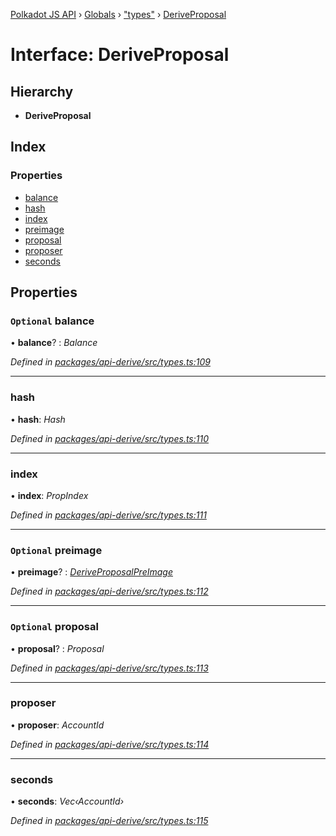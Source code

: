 [Polkadot JS API](../README.md) › [Globals](../globals.md) › ["types"](../modules/_types_.md) › [DeriveProposal](_types_.deriveproposal.md)

# Interface: DeriveProposal

## Hierarchy

* **DeriveProposal**

## Index

### Properties

* [balance](_types_.deriveproposal.md#optional-balance)
* [hash](_types_.deriveproposal.md#hash)
* [index](_types_.deriveproposal.md#index)
* [preimage](_types_.deriveproposal.md#optional-preimage)
* [proposal](_types_.deriveproposal.md#optional-proposal)
* [proposer](_types_.deriveproposal.md#proposer)
* [seconds](_types_.deriveproposal.md#seconds)

## Properties

### `Optional` balance

• **balance**? : *Balance*

*Defined in [packages/api-derive/src/types.ts:109](https://github.com/polkadot-js/api/blob/c04fb9073/packages/api-derive/src/types.ts#L109)*

___

###  hash

• **hash**: *Hash*

*Defined in [packages/api-derive/src/types.ts:110](https://github.com/polkadot-js/api/blob/c04fb9073/packages/api-derive/src/types.ts#L110)*

___

###  index

• **index**: *PropIndex*

*Defined in [packages/api-derive/src/types.ts:111](https://github.com/polkadot-js/api/blob/c04fb9073/packages/api-derive/src/types.ts#L111)*

___

### `Optional` preimage

• **preimage**? : *[DeriveProposalPreImage](_types_.deriveproposalpreimage.md)*

*Defined in [packages/api-derive/src/types.ts:112](https://github.com/polkadot-js/api/blob/c04fb9073/packages/api-derive/src/types.ts#L112)*

___

### `Optional` proposal

• **proposal**? : *Proposal*

*Defined in [packages/api-derive/src/types.ts:113](https://github.com/polkadot-js/api/blob/c04fb9073/packages/api-derive/src/types.ts#L113)*

___

###  proposer

• **proposer**: *AccountId*

*Defined in [packages/api-derive/src/types.ts:114](https://github.com/polkadot-js/api/blob/c04fb9073/packages/api-derive/src/types.ts#L114)*

___

###  seconds

• **seconds**: *Vec‹AccountId›*

*Defined in [packages/api-derive/src/types.ts:115](https://github.com/polkadot-js/api/blob/c04fb9073/packages/api-derive/src/types.ts#L115)*
